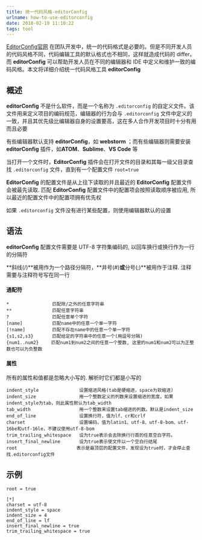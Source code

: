 ```yaml
---
title: 统一代码风格-editorConfig
urlname: how-to-use-editorconfig
date: 2018-02-19 11:10:22
tags: tool
---
```

[EditorConfig官网](http://editorconfig.org/)
在团队开发中，统一的代码格式是必要的。但是不同开发人员的代码风格不同，代码编辑工具的默认格式也不相同，这样就造成代码的 differ。而 **editorConfig** 可以帮助开发人员在不同的编辑器和 IDE 中定义和维护一致的编码风格。本文将详细介绍统一代码风格工具 **editorConfig**

## 概述
**editorConfig** 不是什么软件，而是一个名称为 `.editorconfig` 的自定义文件。该文件用来定义项目的编码规范，编辑器的行为会与 `.editorconfig` 文件中定义的一致，并且其优先级比编辑器自身的设置要高，这在多人合作开发项目时十分有用而且必要

有些编辑器默认支持 **editorConfig**，如 **webstorm** ；而有些编辑器则需要安装 **editorConfig** 插件，如**ATOM**、**Sublime**、**VS Code** 等

当打开一个文件时，**EditorConfig** 插件会在打开文件的目录和其每一级父目录查找 `.editorconfig` 文件，直到有一个配置文件 `root=true`

**EditorConfig** 的配置文件是从上往下读取的并且最近的 **EditorConfig** 配置文件会被最先读取. 匹配 **EditorConfig** 配置文件中的配置项会按照读取顺序被应用, 所以最近的配置文件中的配置项拥有优先权

如果 `.editorconfig` 文件没有进行某些配置，则使用编辑器默认的设置
<!-- more -->
## 语法
**editorConfig** 配置文件需要是 UTF-8 字符集编码的, 以回车换行或换行作为一行的分隔符

**斜线(/)**被用作为一个路径分隔符，**井号(#)**或**分号(;)**被用作于注释. 注释需要与注释符号写在同一行

#### 通配符
```
*                匹配除/之外的任意字符串
**               匹配任意字符串
?                匹配任意单个字符
[name]           匹配name中的任意一个单一字符
[!name]          匹配不存在name中的任意一个单一字符
{s1,s2,s3}       匹配给定的字符串中的任意一个(用逗号分隔) 
{num1..num2}   　匹配num1到num2之间的任意一个整数, 这里的num1和num2可以为正整数也可以为负整数
```

#### 属性
所有的属性和值都是忽略大小写的. 解析时它们都是小写的
```
indent_style               设置缩进风格(tab是硬缩进，space为软缩进)
indent_size                用一个整数定义的列数来设置缩进的宽度，如果indent_style为tab，则此属性默认为tab_width
tab_width                  用一个整数来设置tab缩进的列数。默认是indent_size
end_of_line                设置换行符，值为lf、cr和crlf
charset                    设置编码，值为latin1、utf-8、utf-8-bom、utf-16be和utf-16le，不建议使用utf-8-bom
trim_trailing_whitespace   设为true表示会去除换行行首的任意空白字符。
insert_final_newline       设为true表示使文件以一个空白行结尾
root        　　　         表示是最顶层的配置文件，发现设为true时，才会停止查找.editorconfig文件
```

## 示例
```
root = true

[*]
charset = utf-8
indent_style = space
indent_size = 4
end_of_line = lf
insert_final_newline = true
trim_trailing_whitespace = true
```